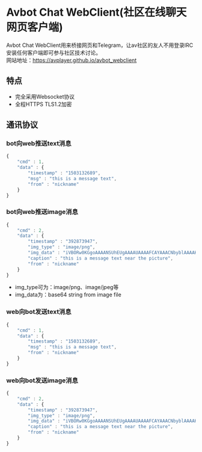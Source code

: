 # Avbot Chat WebClient(社区在线聊天网页客户端)
Avbot Chat WebClient用来桥接网页和Telegram，让av社区的友人不用登录IRC安装任何客户端即可参与社区技术讨论。<br/>
网站地址：https://avplayer.github.io/avbot_webclient

## 特点
* 完全采用Websocket协议
* 全程HTTPS TLS1.2加密

## 通讯协议
### bot向web推送text消息
```js
{
    "cmd" : 1,
    "data" : {
        "timestamp" : "1503132689",
        "msg" : "this is a message text",
        "from" : "nickname"
    }
}
```
### bot向web推送image消息
```js
{
    "cmd" : 2,
    "data" : {
        "timestamp" : "392873947",
        "img_type" : "image/png",
        "img_data" : "iVBORw0KGgoAAAANSUhEUgAAAAUAAAAFCAYAAACNbyblAAAAHElEQVQI12P4//8/w38GIAXDIBKE0DHxgljNBAAO9TXL0Y4OHwAAAABJRU5ErkJggg==",
        "caption" : "this is a message text near the picture",
        "from" : "nickname"
    }
}
```
* img_type可为：image/png、image/jpeg等
* img_data为：base64 string from image file

### web向bot发送text消息
```js
{
    "cmd" : 1,
    "data" : {
        "timestamp" : "1503132689",
        "msg" : "this is a message text",
        "from" : "nickname"
    }
}
```

### web向bot发送image消息
```js
{
    "cmd" : 2,
    "data" : {
        "timestamp" : "392873947",
        "img_type" : "image/png",
        "img_data" : "iVBORw0KGgoAAAANSUhEUgAAAAUAAAAFCAYAAACNbyblAAAAHElEQVQI12P4//8/w38GIAXDIBKE0DHxgljNBAAO9TXL0Y4OHwAAAABJRU5ErkJggg==",
        "caption" : "this is a message text near the picture",
        "from" : "nickname"
    }
}
```